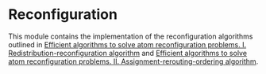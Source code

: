 # Reconfiguration

This module contains the implementation of the reconfiguration algorithms outlined in [Efficient algorithms to solve atom reconfiguration problems. I. Redistribution-reconfiguration algorithm](https://doi.org/10.1103/PhysRevA.108.023107) and [Efficient algorithms to solve atom reconfiguration problems. II. Assignment-rerouting-ordering algorithm](https://doi.org/10.1103/PhysRevA.108.023108).